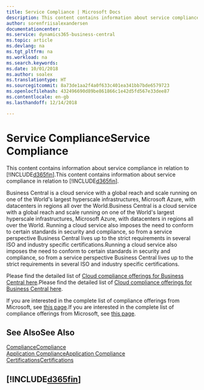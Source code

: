 ```yaml
---
title: Service Compliance | Microsoft Docs
description: This content contains information about service compliance in relation to Business Central.
author: sorenfriisalexandersen
documentationcenter: 
ms.service: dynamics365-business-central
ms.topic: article
ms.devlang: na
ms.tgt_pltfrm: na
ms.workload: na
ms.search.keywords: 
ms.date: 10/01/2018
ms.author: soalex
ms.translationtype: HT
ms.sourcegitcommit: 8a73de1aa2f4a0f633c401ea341bb7bde6579723
ms.openlocfilehash: 432496690d89be861866c1e42d5fd567e33dee87
ms.contentlocale: en-gb
ms.lasthandoff: 12/14/2018

---
```

# <a name="service-compliance"></a><span data-ttu-id="619a0-103">Service Compliance</span><span class="sxs-lookup"><span data-stu-id="619a0-103">Service Compliance</span></span>
<span data-ttu-id="619a0-104">This content contains information about service compliance in relation to [!INCLUDE[d365fin](../includes/d365fin_md.md)].</span><span class="sxs-lookup"><span data-stu-id="619a0-104">This content contains information about service compliance in relation to [!INCLUDE[d365fin](../includes/d365fin_md.md)].</span></span>  

<span data-ttu-id="619a0-105">Business Central is a cloud service with a global reach and scale running on one of the World's largest hyperscale infrastructures, Microsoft Azure, with datacenters in regions all over the World.</span><span class="sxs-lookup"><span data-stu-id="619a0-105">Business Central is a cloud service with a global reach and scale running on one of the World's largest hyperscale infrastructures, Microsoft Azure, with datacenters in regions all over the World.</span></span> <span data-ttu-id="619a0-106">Running a cloud service also imposes the need to conform to certain standards in security and compliance, so from a service perspective Business Central lives up to the strict requirements in several ISO and industry specific certifications.</span><span class="sxs-lookup"><span data-stu-id="619a0-106">Running a cloud service also imposes the need to conform to certain standards in security and compliance, so from a service perspective Business Central lives up to the strict requirements in several ISO and industry specific certifications.</span></span>

<span data-ttu-id="619a0-107">Please find the detailed list of [Cloud compliance offerings for Business Central here](https://aka.ms/d365-compliance-list).</span><span class="sxs-lookup"><span data-stu-id="619a0-107">Please find the detailed list of [Cloud compliance offerings for Business Central here](https://aka.ms/d365-compliance-list).</span></span>

<span data-ttu-id="619a0-108">If you are interested in the complete list of compliance offerings from Microsoft, see [this page](https://www.microsoft.com/en-us/trustcenter/compliance/complianceofferings).</span><span class="sxs-lookup"><span data-stu-id="619a0-108">If you are interested in the complete list of compliance offerings from Microsoft, see [this page](https://www.microsoft.com/en-us/trustcenter/compliance/complianceofferings).</span></span>

## <a name="see-also"></a><span data-ttu-id="619a0-109">See Also</span><span class="sxs-lookup"><span data-stu-id="619a0-109">See Also</span></span>  
[<span data-ttu-id="619a0-110">Compliance</span><span class="sxs-lookup"><span data-stu-id="619a0-110">Compliance</span></span>](compliance-overview.md)  
[<span data-ttu-id="619a0-111">Application Compliance</span><span class="sxs-lookup"><span data-stu-id="619a0-111">Application Compliance</span></span>](compliance-application-compliance.md)  
[<span data-ttu-id="619a0-112">Certifications</span><span class="sxs-lookup"><span data-stu-id="619a0-112">Certifications</span></span>](compliance-certifications.md)  

 ## [!INCLUDE[d365fin](../includes/free_trial_md.md)]  
 

